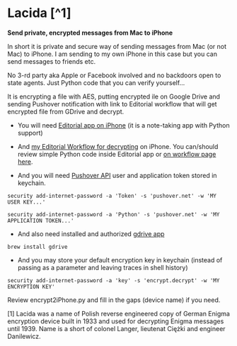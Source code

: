 # Lacida [^1]

**Send private, encrypted messages from Mac to iPhone**

In short it is private and secure way of sending messages from Mac (or not Mac) to iPhone. I am sending to my own iPhone in this case but you can send messages to friends etc.

No 3-rd party aka Apple or Facebook involved and no backdoors open to state agents. Just Python code that you can verify yourself...

It is encrypting a file with AES, putting encrypted ile on Google Drive and sending Pushover notification with link to Editorial workflow that will get encrypted file from GDrive and decrypt.

* You will need [Editorial app on iPhone](http://omz-software.com/editorial/) (it is a note-taking app with Python support)

* And [my Editorial Workflow for decrypting](http://www.editorial-workflows.com/workflow/5833682849890304/xu7eKvr4GJM) on iPhone. You can/should review simple Python code inside Editorial app or [on workflow page here](http://www.editorial-workflows.com/workflow/5833682849890304/xu7eKvr4GJM).

* And you will need [Pushover API](https://pushover.net/api) user and application token stored in keychain.

```
security add-internet-password -a 'Token' -s 'pushover.net' -w 'MY USER KEY...'

security add-internet-password -a 'Python' -s 'pushover.net' -w 'MY APPLICATION TOKEN...'

```

* And also need installed and authorized [gdrive app](https://github.com/prasmussen/gdrive) 

```brew install gdrive```

* And you may store your default encryption key in keychain (instead of passing as a parameter and leaving traces in shell history)

```security add-internet-password -a 'key' -s 'encrypt.decrypt' -w 'MY ENCRYPTION KEY' ```

Review encrypt2iPhone.py and fill in the gaps (device name) if you need.

[1] Lacida was a name of Polish reverse engineered copy of German Enigma encryption device built in 1933 and used for decrypting Enigma messages until 1939. Name is a short of colonel Langer, lieutenat Ciężki and engineer Danilewicz.
